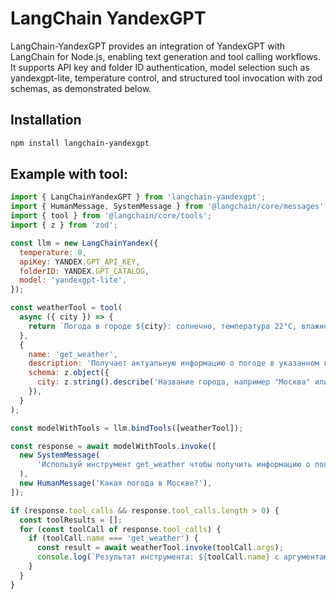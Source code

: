 # LangChain YandexGPT

LangChain-YandexGPT provides an integration of YandexGPT with LangChain for Node.js, enabling text generation and tool calling workflows. It supports API key and folder ID authentication, model selection such as yandexgpt-lite, temperature control, and structured tool invocation with zod schemas, as demonstrated below.

## Installation

```bash
npm install langchain-yandexgpt
```

## Example with tool:

```js
import { LangChainYandexGPT } from 'langchain-yandexgpt';
import { HumanMessage, SystemMessage } from '@langchain/core/messages';
import { tool } from '@langchain/core/tools';
import { z } from 'zod';

const llm = new LangChainYandex({
  temperature: 0,
  apiKey: YANDEX.GPT_API_KEY,
  folderID: YANDEX.GPT_CATALOG,
  model: 'yandexgpt-lite',
});

const weatherTool = tool(
  async ({ city }) => {
    return `Погода в городе ${city}: солнечно, температура 22°C, влажность 65%, легкий ветер 5 м/с`;
  },
  {
    name: 'get_weather',
    description: 'Получает актуальную информацию о погоде в указанном городе',
    schema: z.object({
      city: z.string().describe('Название города, например "Москва" или "Санкт-Петербург"'),
    }),
  }
);

const modelWithTools = llm.bindTools([weatherTool]);

const response = await modelWithTools.invoke([
  new SystemMessage(
      'Используй инструмент get_weather чтобы получить информацию о погоде',
  ),
  new HumanMessage('Какая погода в Москве?'),
]);

if (response.tool_calls && response.tool_calls.length > 0) {
  const toolResults = [];
  for (const toolCall of response.tool_calls) {
    if (toolCall.name === 'get_weather') {
      const result = await weatherTool.invoke(toolCall.args);
      console.log(`Результат инструмента: ${toolCall.name} с аргументами: ${toolCall.args}:`, result);
    }
  }
}
```
